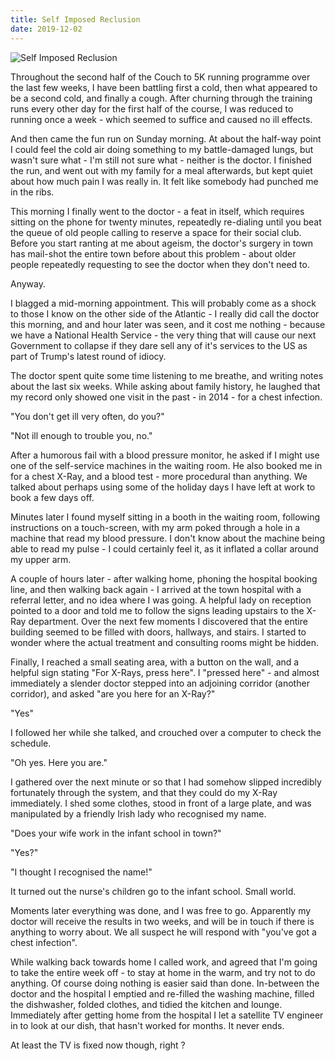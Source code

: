 ```yaml
---
title: Self Imposed Reclusion
date: 2019-12-02
---
```


![Self Imposed Reclusion](https://source.unsplash.com/jpkvklXwt98/1600x900)

Throughout the second half of the Couch to 5K running programme over the last few weeks, I have been battling first a cold, then what appeared to be a second cold, and finally a cough. After churning through the training runs every other day for the first half of the course, I was reduced to running once a week - which seemed to suffice and caused no ill effects.

And then came the fun run on Sunday morning. At about the half-way point I could feel the cold air doing something to my battle-damaged lungs, but wasn't sure what - I'm still not sure what - neither is the doctor. I finished the run, and went out with my family for a meal afterwards, but kept quiet about how much pain I was really in. It felt like somebody had punched me in the ribs.

This morning I finally went to the doctor - a feat in itself, which requires sitting on the phone for twenty minutes, repeatedly re-dialing until you beat the queue of old people calling to reserve a space for their social club. Before you start ranting at me about ageism, the doctor's surgery in town has mail-shot the entire town before about this problem - about older people repeatedly requesting to see the doctor when they don't need to.

Anyway.

I blagged a mid-morning appointment. This will probably come as a shock to those I know on the other side of the Atlantic - I really did call the doctor this morning, and and hour later was seen, and it cost me nothing - because we have a National Health Service - the very thing that will cause our next Government to collapse if they dare sell any of it's services to the US as part of Trump's latest round of idiocy.

The doctor spent quite some time listening to me breathe, and writing notes about the last six weeks. While asking about family history, he laughed that my record only showed one visit in the past - in 2014 - for a chest infection.

"You don't get ill very often, do you?"

"Not ill enough to trouble you, no."

After a humorous fail with a blood pressure monitor, he asked if I might use one of the self-service machines in the waiting room. He also booked me in for a chest X-Ray, and a blood test - more procedural than anything. We talked about perhaps using some of the holiday days I have left at work to book a few days off.

Minutes later I found myself sitting in a booth in the waiting room, following instructions on a touch-screen, with my arm poked through a hole in a machine that read my blood pressure. I don't know about the machine being able to read my pulse - I could certainly feel it, as it inflated a collar around my upper arm.

A couple of hours later - after walking home, phoning the hospital booking line, and then walking back again - I arrived at the town hospital with a referral letter, and no idea where I was going. A helpful lady on reception pointed to a door and told me to follow the signs leading upstairs to the X-Ray department. Over the next few moments I discovered that the entire building seemed to be filled with doors, hallways, and stairs. I started to wonder where the actual treatment and consulting rooms might be hidden.

Finally, I reached a small seating area, with a button on the wall, and a helpful sign stating "For X-Rays, press here". I "pressed here" - and almost immediately a slender doctor stepped into an adjoining corridor (another corridor), and asked "are you here for an X-Ray?"

"Yes"

I followed her while she talked, and crouched over a computer to check the schedule.

"Oh yes. Here you are."

I gathered over the next minute or so that I had somehow slipped incredibly fortunately through the system, and that they could do my X-Ray immediately. I shed some clothes, stood in front of a large plate, and was manipulated by a friendly Irish lady who recognised my name.

"Does your wife work in the infant school in town?"

"Yes?"

"I thought I recognised the name!"

It turned out the nurse's children go to the infant school. Small world.

Moments later everything was done, and I was free to go. Apparently my doctor will receive the results in two weeks, and will be in touch if there is anything to worry about. We all suspect he will respond with "you've got a chest infection".

While walking back towards home I called work, and agreed that I'm going to take the entire week off - to stay at home in the warm, and try not to do anything. Of course doing nothing is easier said than done. In-between the doctor and the hospital I emptied and re-filled the washing machine, filled the dishwasher, folded clothes, and tidied the kitchen and lounge. Immediately after getting home from the hospital I let a satellite TV engineer in to look at our dish, that hasn't worked for months. It never ends.

At least the TV is fixed now though, right ?